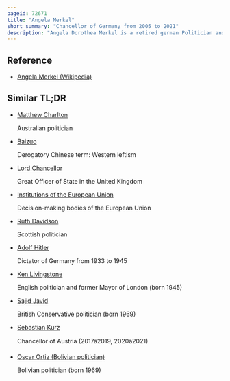 ```yaml
---
pageid: 72671
title: "Angela Merkel"
short_summary: "Chancellor of Germany from 2005 to 2021"
description: "Angela Dorothea Merkel is a retired german Politician and Chemist who served from 2005 to 2021 as Chancellor of Germany. She previously served as the Leader of the Opposition from 2002 to 2005 and from 2000 to 2018 she has also served as Leader of the christian democratic Union. The german Chancellor is merkel's first Female. During her Chancellorship Merkel was often referred to as the de facto Leader of the european Union and the most powerful Woman in the World. Beginning in 2016, she was often described as the Leader of the free World."
---
```


## Reference

- [Angela Merkel (Wikipedia)](https://en.wikipedia.org/?curid=72671)

## Similar TL;DR

- [Matthew Charlton](/tldr/en/matthew-charlton)

  Australian politician

- [Baizuo](/tldr/en/baizuo)

  Derogatory Chinese term: Western leftism

- [Lord Chancellor](/tldr/en/lord-chancellor)

  Great Officer of State in the United Kingdom

- [Institutions of the European Union](/tldr/en/institutions-of-the-european-union)

  Decision-making bodies of the European Union

- [Ruth Davidson](/tldr/en/ruth-davidson)

  Scottish politician

- [Adolf Hitler](/tldr/en/adolf-hitler)

  Dictator of Germany from 1933 to 1945

- [Ken Livingstone](/tldr/en/ken-livingstone)

  English politician and former Mayor of London (born 1945)

- [Sajid Javid](/tldr/en/sajid-javid)

  British Conservative politician (born 1969)

- [Sebastian Kurz](/tldr/en/sebastian-kurz)

  Chancellor of Austria (2017â2019, 2020â2021)

- [Oscar Ortiz (Bolivian politician)](/tldr/en/oscar-ortiz-bolivian-politician)

  Bolivian politician (born 1969)
